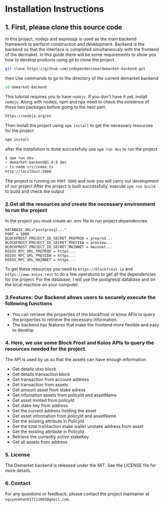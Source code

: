 # Installation Instructions

## 1. First, please clone this source code

In this project, nodejs and expressjs is used as the main backend framework to perform construction and development. Backend is the backend so that the interface is completed simultaneously with the frontend of the dermaket. In this guide there will be some requirements to show you how to develop products using git to clone the project.

```sh
git clone https://github.com/independenceee/demarket-backend.git
```

then Use commands to go to the directory of the current demarket backend

```sh
cd demarket-backend
```

This tutorial requires you to have `nodejs`. If you don't have it yet, install `nodejs`. Along with nodejs, npm and npx need to check the existence of these two packages before going to the next part.

```sh
https://nodejs.org/en
```

Then install the project using `npm install` to get the necessary resources for the project

```sh
npm install
```

after the installation is done successfully use `npm run dev` to run the project

```sh
$ npm run dev
> demarket-backend@1.0.0 dev
> ts-node src/index.ts
http://localhost:5000
```

The project is running on `PORT 5000` and now you will carry out development of our project
After the project is built successfully, execute `npm run build` to build and check the output

### 2.Get all the resources and create the necessary environment to run the project

In the project you must create an .env file to run project dependencies

```env
DATABASE_URL="postgresql..."
PORT = 5000
BLOCKFROST_PROJECT_ID_SECRET_PREPROD = preprod...
BLOCKFROST_PROJECT_ID_SECRET_PREVIEW = preview...
BLOCKFROST_PROJECT_ID_SECRET_MAINNET = mainnet...
KOIOS_RPC_URL_PREPROD = https...
KOIOS_RPC_URL_PREVIEW = https...
KOIOS_RPC_URL_MAINNET = https...
```

To get these resources you need to `https://blockfrost.io` and `https://www.koios.rest` to do a few operations to get all the dependencies for the project. For the database, I will use the postgresql database and on the local machine on your computer.

### 3.Features: Our Backend allows users to securely execute the following functions

-   You can retrieve the properties of the blockfrost or koios APIs to query the properties to retrieve the necessary information.
-   The backend has features that make the frontend more flexible and easy to develop

### 4. Here, we use some Block Frost and Koios APIs to query the resources needed for the project.

The API is used by us so that the assets can have enough information

-   Get details utxo block
-   Get details transaction block
-   Get transaction from account address
-   Get transaction from assets
-   Get amount asset from stake adress
-   Get infomation assets from policyId and assetName
-   Get asset minted from policyId
-   Get stake key from address
-   Get the current address holding the asset
-   Get asset information from policyId and assetName
-   Get the existing attribute in PolicyId
-   Get the total transaction stake wallet unstake address from asset
-   Get the existing attribute in PolicyId
-   Retrieve the currently active stakeKey
-   Get all assets from address

### 5. License

The Demarket backend is released under the MIT. See the LICENSE file for more details.

### 6. Contact

For any questions or feedback, please contact the project maintainer at `nguyenkhanh17112003@gmail.com`.
